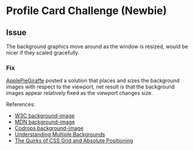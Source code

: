 # Profile Card Challenge (Newbie)

## Issue

The background graphics move around as the window is resized, would be nicer if
they scaled gracefully.

### Fix

[ApplePieGiraffe](https://github.com/ApplePieGiraffe/profile-card-component)
posted a solution that places and sizes the background images with respect to
the viewport, net result is that the background images appear relatively fixed
as the viewport changes size.

References:

- [W3C background-image](https://drafts.csswg.org/css-backgrounds-3/#background-image)
- [MDN background-image](https://developer.mozilla.org/en-US/docs/Web/CSS/background-image)
- [Codrops background-image](https://tympanus.net/codrops/css_reference/background-image/)
- [Understanding Multiple Backgrounds](https://ishadeed.com/article/css-multiple-backgrounds/)
- [The Quirks of CSS Grid and Absolute Positioning](https://webdesign.tutsplus.com/tutorials/the-quirks-of-css-grid-and-absolute-positioning--cms-31437)
